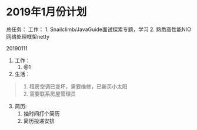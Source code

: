 # 2019年1月份计划
总任务： 工作：
              1. Snailclimb/JavaGuide面试探索专题，学习 
              2. 熟悉高性能NIO网络处理框架netty   


20190111
1. 工作：
   1. @1
2. 生活：
>1. 租房空调已变坏，需要维修，已新买小太阳
>2. 需要联系房屋管理员
3. 简历:
   1. 抽时间打个简历
   2. 简历投递安排